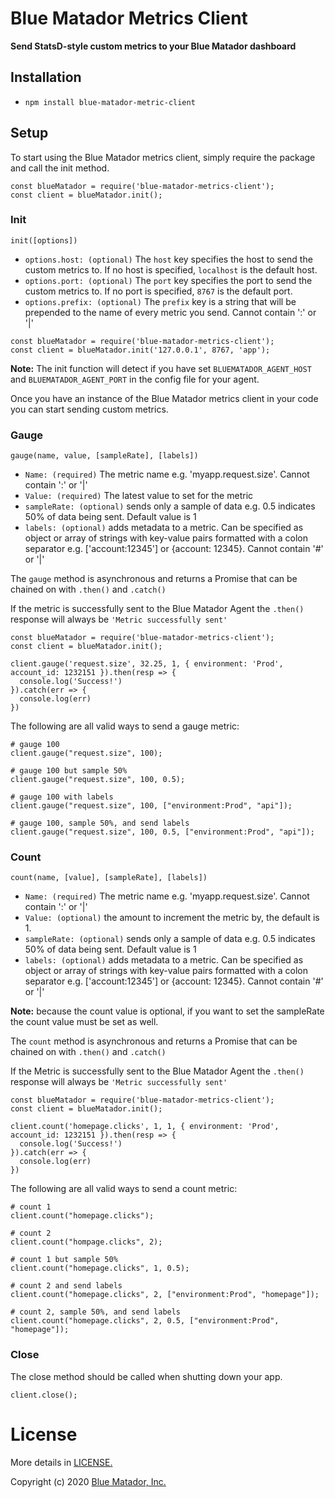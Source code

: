 # Blue Matador Metrics Client

**Send StatsD-style custom metrics to your Blue Matador dashboard** 

## Installation
  * `npm install blue-matador-metric-client`

## Setup

To start using the Blue Matador metrics client, simply require the package and call the init method.

```
const blueMatador = require('blue-matador-metrics-client');
const client = blueMatador.init();
```

### Init
`init([options])`
  * `options.host: (optional)` The `host` key specifies the host to send the custom metrics to. If no host is specified, `localhost` is the default host.
  * `options.port: (optional)` The `port` key specifies the port to send the custom metrics to. If no port is specified, `8767` is the default port. 
  * `options.prefix: (optional)` The `prefix` key is a string that will be prepended to the name of every metric you send. Cannot contain ':' or '|'

```
const blueMatador = require('blue-matador-metrics-client');
const client = blueMatador.init('127.0.0.1', 8767, 'app');
```

**Note:** The init function will detect if you have set `BLUEMATADOR_AGENT_HOST` and `BLUEMATADOR_AGENT_PORT` in the config file for your agent.  

Once you have an instance of the Blue Matador metrics client in your code you can start sending custom metrics. 

### Gauge
`gauge(name, value, [sampleRate], [labels])`
  * `Name: (required)` The metric name e.g. 'myapp.request.size'. Cannot contain ':' or '|'
  * `Value: (required)` The latest value to set for the metric
  * `sampleRate: (optional)` sends only a sample of data e.g. 0.5 indicates 50% of data being sent. Default value is 1
  * `labels: (optional)`  adds metadata to a metric. Can be specified as object or array of strings with key-value pairs formatted with a colon separator e.g. ['account:12345'] or {account: 12345}. Cannot contain '#' or '|'

The `gauge` method is asynchronous and returns a Promise that can be chained on with `.then()` and `.catch()`

If the metric is successfully sent to the Blue Matador Agent the `.then()` response will always be `'Metric successfully sent'`

```
const blueMatador = require('blue-matador-metrics-client');
const client = blueMatador.init();

client.gauge('request.size', 32.25, 1, { environment: 'Prod', account_id: 1232151 }).then(resp => {
  console.log('Success!')
}).catch(err => {
  console.log(err)
})
```

The following are all valid ways to send a gauge metric:

```
# gauge 100
client.gauge("request.size", 100);

# gauge 100 but sample 50%
client.gauge("request.size", 100, 0.5);

# gauge 100 with labels
client.gauge("request.size", 100, ["environment:Prod", "api"]);

# gauge 100, sample 50%, and send labels
client.gauge("request.size", 100, 0.5, ["environment:Prod", "api"]);

```

### Count
`count(name, [value], [sampleRate], [labels])`
  * `Name: (required)` The metric name e.g. 'myapp.request.size'. Cannot contain ':' or '|'
  * `Value: (optional)` the amount to increment the metric by, the default is 1. 
  * `sampleRate: (optional)` sends only a sample of data e.g. 0.5 indicates 50% of data being sent. Default value is 1
  * `labels: (optional)`  adds metadata to a metric. Can be specified as object or array of strings with key-value pairs formatted with a colon separator e.g. ['account:12345'] or {account: 12345}. Cannot contain '#' or '|'

**Note:** because the count value is optional, if you want to set the sampleRate the count value must be set as well.   

The `count` method is asynchronous and returns a Promise that can be chained on with `.then()` and `.catch()`

If the Metric is successfully sent to the Blue Matador Agent the `.then()` response will always be `'Metric successfully sent'`

```
const blueMatador = require('blue-matador-metrics-client');
const client = blueMatador.init();

client.count('homepage.clicks', 1, 1, { environment: 'Prod', account_id: 1232151 }).then(resp => {
  console.log('Success!')
}).catch(err => {
  console.log(err)
})
```

The following are all valid ways to send a count metric:

```
# count 1
client.count("homepage.clicks");

# count 2
client.count("hompage.clicks", 2);

# count 1 but sample 50%
client.count("homepage.clicks", 1, 0.5);

# count 2 and send labels
client.count("homepage.clicks", 2, ["environment:Prod", "homepage"]);

# count 2, sample 50%, and send labels
client.count("homepage.clicks", 2, 0.5, ["environment:Prod", "homepage"]);

```

### Close

The close method should be called when shutting down your app.

```
client.close();
```


# License

More details in [LICENSE.](https://github.com/bluematador/bluematador-metrics-client-js/blob/master/LICENSE)

Copyright (c) 2020 [Blue Matador, Inc.](https://www.bluematador.com/)
